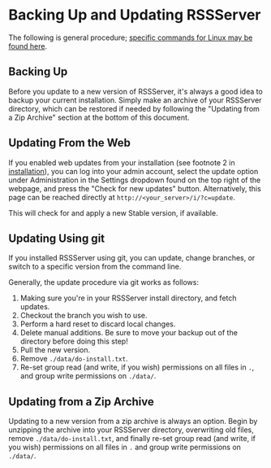 # Backing Up and Updating RSSServer

The following is general procedure; [specific commands for Linux may be found here](07_LinuxUpdate.md).

## Backing Up

Before you update to a new version of RSSServer, it's always a good idea to backup your current installation. Simply make an archive of your RSSServer directory, which can be restored if needed by following the "Updating from a Zip Archive" section at the bottom of this document.

## Updating From the Web

If you enabled web updates from your installation (see footnote 2 in [installation](03_Installation.md)), you can log into your admin account, select the update option under Administration in the Settings dropdown found on the top right of the webpage, and press the "Check for new updates" button. Alternatively, this page can be reached directly at `http://<your_server>/i/?c=update`.

This will check for and apply a new Stable version, if available.

## Updating Using git

If you installed RSSServer using git, you can update, change branches, or switch to a specific version from the command line.

Generally, the update procedure via git works as follows:

1. Making sure you're in your RSSServer install directory, and fetch updates.
2. Checkout the branch you wish to use.
3. Perform a hard reset to discard local changes.
4. Delete manual additions. Be sure to move your backup out of the directory before doing this step!
5. Pull the new version.
6. Remove `./data/do-install.txt`.
7. Re-set group read (and write, if you wish) permissions on all files in `.`, and group write permissions on `./data/`.

## Updating from a Zip Archive

Updating to a new version from a zip archive is always an option. Begin by unzipping the archive into your RSSServer directory, overwriting old files, remove `./data/do-install.txt`, and finally re-set group read (and write, if you wish) permissions on all files in `.` and group write permissions on `./data/`.
